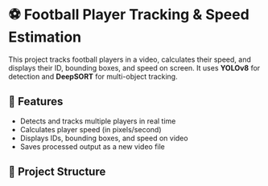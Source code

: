 # ⚽ Football Player Tracking & Speed Estimation  
This project tracks football players in a video, calculates their speed, and displays their ID, bounding boxes, and speed on screen. It uses **YOLOv8** for detection and **DeepSORT** for multi-object tracking.  

## 🚀 Features  
- Detects and tracks multiple players in real time  
- Calculates player speed (in pixels/second)  
- Displays IDs, bounding boxes, and speed on video  
- Saves processed output as a new video file  

## 📂 Project Structure  
